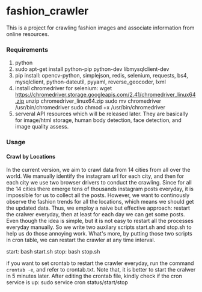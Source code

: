 # fashion_crawler
This is a project for crawling fashion images and associate information from online resources.

### Requirements
1. python
2. sudo apt-get install python-pip python-dev libmysqlclient-dev
3. pip install:
   opencv-python, simplejson, redis, selenium, requests, bs4, mysqlclient, python-dateutil, pyyaml, reverse_geocoder, lxml 
4. install chromedriver for selenium:
   wget https://chromedriver.storage.googleapis.com/2.41/chromedriver_linux64.zip
   unzip chromedriver_linux64.zip
   sudo mv chromedriver /usr/bin/chromedriver
   sudo chmod +x /usr/bin/chromedriver
5. serveral API resources which will be released later. They are basically for image/html storage, human body detection, face detection, and image quality assess.

### Usage
#### Crawl by Locations
In the current version, we aim to crawl data from 14 cities from all over the world. We manually identify the instagram url for each city, and then for each city we use two browser drivers to conduct the crawling.
Since for all the 14 cities there emerge tens of thousands instagram posts everyday, it is impossible for us to collect all the posts. However, we want to continously observe the fashion trends for all the locations, which means we should get the updated data. Thus, we employ a naive but effective approach: restart the cralwer everyday, then at least for each day we can get some posts.
Even though the idea is simple, but it is not easy to restart all the processes everyday manually. So we write two auxilary scripts start.sh and stop.sh to help us do those annoying work. What's more, by putting those two scripts in cron table, we can restart the crawler at any time interval.

start: bash start.sh
stop: bash stop.sh

if you want to set crontab to restart the crawler everyday, run the command `crontab -e`, and refer to crontab.txt. Note that, it is better to start the cralwer in 5 minutes later. 
After editing the crontab file, kindly check if the cron service is up:
  sudo service cron status/start/stop
